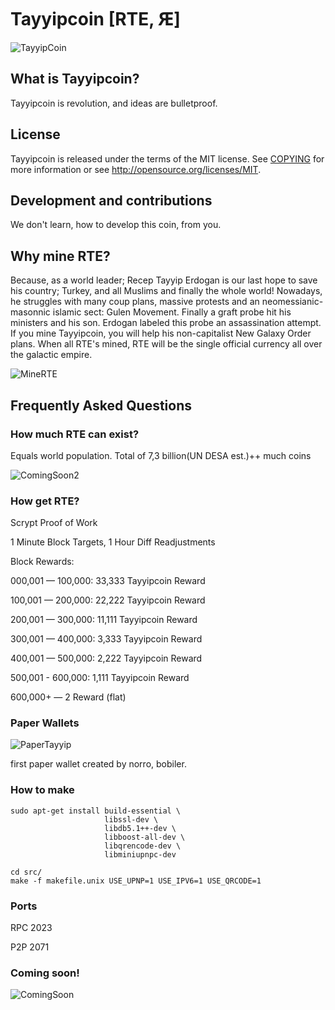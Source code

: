 # Tayyipcoin [RTE, Ԙ]

![TayyipCoin](http://i.imgur.com/kslOB5d.png)

## What is Tayyipcoin? 
Tayyipcoin is revolution, and ideas are bulletproof.

## License 
Tayyipcoin is released under the terms of the MIT license. See [COPYING](COPYING)
for more information or see http://opensource.org/licenses/MIT.

## Development and contributions 
We don't learn, how to develop this coin, from you.

## Why mine RTE?
Because, as a world leader; Recep Tayyip Erdogan is our last hope to save his country; Turkey, and all Muslims and finally the whole world! Nowadays, he struggles with many coup plans, massive protests and an neomessianic-masonnic islamic sect: Gulen Movement. Finally a graft probe hit his ministers and his son. Erdogan labeled this probe an assassination attempt. If you mine Tayyipcoin, you will help his non-capitalist New Galaxy Order plans. When all RTE's mined, RTE will be the single official currency all over the galactic empire. 

![MineRTE](http://i.imgur.com/SsauoI7.jpg)


## Frequently Asked Questions

### How much RTE can exist?
Equals world population.
Total of 7,3 billion(UN DESA est.)++ much coins 


![ComingSoon2](http://www.akpgercegi.com/wp-content/recep_tayyip_erdogan_akp2.jpg)

### How get RTE?
Scrypt Proof of Work

1 Minute Block Targets, 1 Hour Diff Readjustments

Block Rewards:

000,001 — 100,000: 33,333 Tayyipcoin Reward

100,001 — 200,000: 22,222 Tayyipcoin Reward

200,001 — 300,000: 11,111 Tayyipcoin Reward

300,001 — 400,000: 3,333 Tayyipcoin Reward

400,001 — 500,000: 2,222 Tayyipcoin Reward

500,001 - 600,000: 1,111 Tayyipcoin Reward

600,000+ — 2 Reward (flat)

### Paper Wallets
![PaperTayyip](http://i.imgur.com/U1alPzN.jpg)

first paper wallet created by norro, bobiler.

### How to make

    sudo apt-get install build-essential \
                         libssl-dev \
                         libdb5.1++-dev \
                         libboost-all-dev \
                         libqrencode-dev \
                         libminiupnpc-dev

    cd src/
    make -f makefile.unix USE_UPNP=1 USE_IPV6=1 USE_QRCODE=1

### Ports
RPC 2023

P2P 2071

### Coming soon!
![ComingSoon](http://i.imgur.com/tEgdsEg.png)



